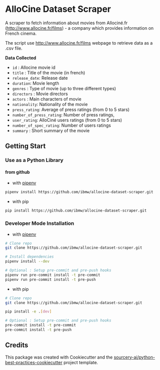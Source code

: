# AlloCine Dataset Scraper

A scraper to fetch information about movies from Allociné.fr (http://www.allocine.fr/films) - a company which provides information on French cinema.

The script use http://www.allocine.fr/films webpage to retrieve data as a .csv file.

**Data Collected**

- `id` : Allocine movie id
- `title` : Title of the movie (in french)
- `release_date`: Release date
- `duration`: Movie length
- `genres` : Type of movie (up to three different types)
- `directors` : Movie directors
- `actors` : Main characters of movie
- `nationality`: Nationality of the movie
- `press_rating`: Average of press ratings (from 0 to 5 stars)
- `number_of_press_rating`: Number of press ratings,
- `user_rating`:  AlloCiné users ratings (from 0 to 5 stars)
- `number_of_spec_rating`: Number of users ratings
- `summary` : Short summary of the movie

## Getting Start
### Use as a Python Library

#### from github
- with [pipenv](https://pypi.org/project/pipenv/)
```sh
pipenv install https://github.com/ibmw/allocine-dataset-scraper.git
```
- with pip
```sh
pip install https://github.com/ibmw/allocine-dataset-scraper.git
```
### Developer Mode Installation

- with [pipenv](https://pypi.org/project/pipenv/)
```sh
# Clone repo 
git clone https://github.com/ibmw/allocine-dataset-scraper.git

# Install dependencies
pipenv install --dev

# Optional : Setup pre-commit and pre-push hooks
pipenv run pre-commit install -t pre-commit
pipenv run pre-commit install -t pre-push
```

- with pip
```sh
# Clone repo 
git clone https://github.com/ibmw/allocine-dataset-scraper.git

pip install -e .[dev]

# Optional : Setup pre-commit and pre-push hooks
pre-commit install -t pre-commit
pre-commit install -t pre-push
```
## Credits
This package was created with Cookiecutter and the [sourcery-ai/python-best-practices-cookiecutter](https://github.com/sourcery-ai/python-best-practices-cookiecutter) project template.
